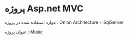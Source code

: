 <h1>پروژه  Asp.net MVC</h1>
<p>موارد استفاده شده در پروژه :  Onion Architecture + SqlServer </p>
<p>عنوان پروژه : Music </p>
